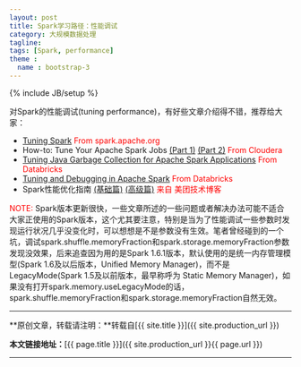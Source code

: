 ```yaml
---
layout: post
title: Spark学习路径：性能调试
category: 大规模数据处理
tagline: 
tags: [Spark, performance]
theme :
  name : bootstrap-3
---
```

{% include JB/setup %}

对Spark的性能调试(tuning performance)，有好些文章介绍得不错，推荐给大家：

+ [Tuning Spark](https://spark.apache.org/docs/latest/tuning.html) <font color='red'>From spark.apache.org</font>
+ How-to: Tune Your Apache Spark Jobs [(Part 1)](http://blog.cloudera.com/blog/2015/03/how-to-tune-your-apache-spark-jobs-part-1/) [(Part 2)](http://blog.cloudera.com/blog/2015/03/how-to-tune-your-apache-spark-jobs-part-2/) <font color='red'>From Cloudera</font>
+ [Tuning Java Garbage Collection for Apache Spark Applications](https://databricks.com/blog/2015/05/28/tuning-java-garbage-collection-for-spark-applications.html) <font color='red'>From Databricks</font>
+ [Tuning and Debugging in Apache Spark](http://www.slideshare.net/pwendell/tuning-and-debugging-in-apache-spark)<font color='red'> From Databricks</font>
+ Spark性能优化指南 [(基础篇)](http://tech.meituan.com/spark-tuning-basic.html) [(高级篇)](http://tech.meituan.com/spark-tuning-pro.html) <font color='red'>来自 美团技术博客</font>

<font color='red'>NOTE:</font>
Spark版本更新很快，一些文章所述的一些问题或者解决办法可能不适合大家正使用的Spark版本，这个尤其要注意，特别是当为了性能调试一些参数时发现运行状况几乎没变化时，可以想想是不是参数没有生效。笔者曾经碰到的一个坑，调试spark.shuffle.memoryFraction和spark.storage.memoryFraction参数发现没效果，后来追查因为用的是Spark 1.6.1版本，默认使用的是统一内存管理模型(Spark 1.6及以后版本，Unified Memory Manager)，而不是LegacyMode(Spark 1.5及以前版本，最早称呼为 Static Memory Manager)，如果没有打开spark.memory.useLegacyMode的话，spark.shuffle.memoryFraction和spark.storage.memoryFraction自然无效。

* * *

**原创文章，转载请注明：**转载自[{{ site.title }}]({{ site.production_url }})

**本文链接地址：**[{{ page.title }}]({{ site.production_url }}{{ page.url }})

* * *
